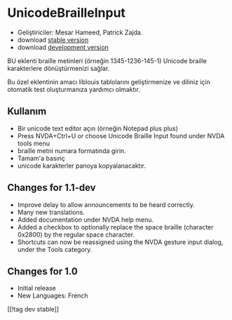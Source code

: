 # UnicodeBrailleInput #

* Geliştiriciler: Mesar Hameed, Patrick Zajda.
* download [stable version][1]
* download [development version][2]

BU eklenti braille metinleri (örneğin 1345-1236-145-1) Unicode braille
karakterlere dönüştürmenizi sağlar.

Bu özel eklentinin amacı  liblouis tablolarını geliştirmenize  ve diliniz
için otomatik test oluşturmanıza yardımcı olmaktır.

## Kullanım ##

* Bir unicode text editor açın (örneğin  Notepad plus plus)
* Press NVDA+Ctrl+U or choose Unicode Braille Input found under NVDA tools
  menu
* braille metni numara formatında girin.
* Tamam'a basınç
* unicode karakterler panoya kopyalanacaktır.

## Changes for 1.1-dev ##

* Improve delay to allow announcements to be heard correctly.
* Many new translations.
* Added documentation under NVDA help menu.
* Added a checkbox to optionally replace the space braille (character
  0x2800) by the regular space character.
* Shortcuts can now be reassigned using the NVDA gesture input dialog, under
  the Tools category.

## Changes for 1.0 ##

* Initial release
* New Languages: French

[[!tag dev stable]]

[1]: http://addons.nvda-project.org/files/get.php?file=ubi

[2]: http://addons.nvda-project.org/files/get.php?file=ubi-dev

